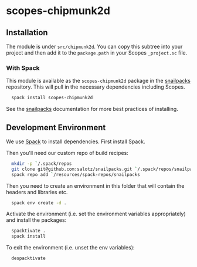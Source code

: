 # scopes-chipmunk2d

## Installation

The module is under `src/chipmunk2d`. You can copy this subtree into your
project and then add it to the `package.path` in your Scopes
`_project.sc` file.

### With Spack

This module is available as the `scopes-chipmunk2d` package in the
[snailpacks](https://github.com/salotz/snailpacks) repository. This will pull in the necessary dependencies
including Scopes.

```sh
  spack install scopes-chipmunk2d
```

See the [snailpacks](https://github.com/salotz/snailpacks) documentation for more best practices of installing.

## Development Environment

We use [Spack](https://spack.io/) to install dependencies. First install Spack.

Then you'll need our custom repo of build recipes:

```sh
  mkdir -p `/.spack/repos
  git clone git@github.com:salotz/snailpacks.git `/.spack/repos/snailpacks
  spack repo add `/resources/spack-repos/snailpacks
```

Then you need to create an environment in this folder that will
contain the headers and libraries etc.

```sh
  spack env create -d .
```

Activate the environment (i.e. set the environment variables
appropriately) and install the packages:

```sh
  spacktivate .
  spack install
```

To exit the environment (i.e. unset the env variables):

```sh
  despacktivate
```
